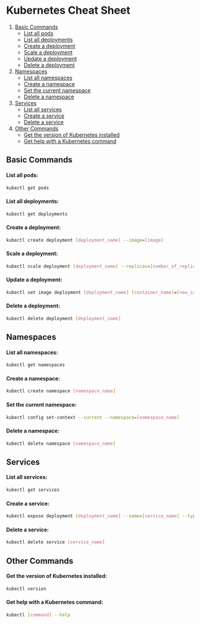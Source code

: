 # Kubernetes Cheat Sheet

1. [Basic Commands](#basic-commands)
   - [List all pods](#list-all-pods)
   - [List all deployments](#list-all-deployments)
   - [Create a deployment](#create-a-deployment)
   - [Scale a deployment](#scale-a-deployment)
   - [Update a deployment](#update-a-deployment)
   - [Delete a deployment](#delete-a-deployment)
2. [Namespaces](#namespaces)
   - [List all namespaces](#list-all-namespaces)
   - [Create a namespace](#create-a-namespace)
   - [Set the current namespace](#set-the-current-namespace)
   - [Delete a namespace](#delete-a-namespace)
3. [Services](#services)
   - [List all services](#list-all-services)
   - [Create a service](#create-a-service)
   - [Delete a service](#delete-a-service)
4. [Other Commands](#other-commands)
   - [Get the version of Kubernetes installed](#get-the-version-of-kubernetes-installed)
   - [Get help with a Kubernetes command](#get-help-with-a-kubernetes-command)

## Basic Commands

#### List all pods:
```Bash
kubectl get pods
```

#### List all deployments:
```Bash
kubectl get deployments
```

#### Create a deployment:
```Bash
kubectl create deployment [deployment_name] --image=[image]
```

#### Scale a deployment:
```Bash
kubectl scale deployment [deployment_name] --replicas=[number_of_replicas]
```

#### Update a deployment:
```Bash
kubectl set image deployment [deployment_name] [container_name]=[new_image]
```

#### Delete a deployment:
```Bash
kubectl delete deployment [deployment_name]
```

## Namespaces

#### List all namespaces:
```Bash
kubectl get namespaces
```

#### Create a namespace:
```Bash
kubectl create namespace [namespace_name]
```

#### Set the current namespace:
```Bash
kubectl config set-context --current --namespace=[namespace_name]
```

#### Delete a namespace:
```Bash
kubectl delete namespace [namespace_name]
```

## Services

#### List all services:
```Bash
kubectl get services
```

#### Create a service:
```Bash
kubectl expose deployment [deployment_name] --name=[service_name] --type=LoadBalancer --port=[external_port] --target-port=[internal_port]
```

#### Delete a service:
```Bash
kubectl delete service [service_name]
```

## Other Commands

#### Get the version of Kubernetes installed:
```Bash
kubectl version
```

#### Get help with a Kubernetes command:
```Bash
kubectl [command] --help
```
